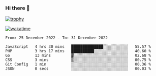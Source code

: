 ### Hi there 👋

[![trophy](https://github-profile-trophy.vercel.app/?username=cxnky&theme=dracula)](https://github.com/ryo-ma/github-profile-trophy)

[![wakatime](https://wakatime.com/badge/user/1c39c599-5497-41b9-a5be-2c4676e7fd23.svg)](https://wakatime.com/@1c39c599-5497-41b9-a5be-2c4676e7fd23)
<!--START_SECTION:waka-->

```text
From: 25 December 2022 - To: 31 December 2022

JavaScript   4 hrs 30 mins   ██████████████░░░░░░░░░░░   55.57 %
PHP          3 hrs 17 mins   ██████████░░░░░░░░░░░░░░░   40.60 %
Go           13 mins         ▓░░░░░░░░░░░░░░░░░░░░░░░░   02.68 %
CSS          3 mins          ▒░░░░░░░░░░░░░░░░░░░░░░░░   00.75 %
Git Config   1 min           ░░░░░░░░░░░░░░░░░░░░░░░░░   00.36 %
JSON         0 secs          ░░░░░░░░░░░░░░░░░░░░░░░░░   00.03 %
```

<!--END_SECTION:waka-->
